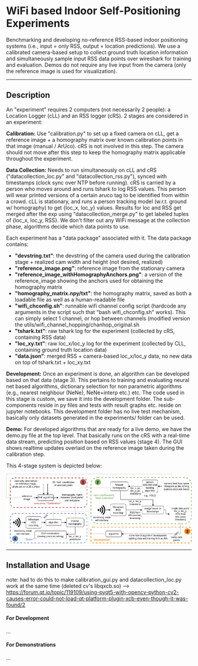 # WiFi based Indoor Self-Positioning Experiments

Benchmarking and developing no-reference RSS-based indoor positioning systems (i.e., input = only RSS, output = location predictions). We use a calibrated camera-based setup to collect ground truth location information and simultaneously sample input RSS data points over wireshark for training and evaluation. Demos do not require any live input from the camera (only the reference image is used for visualization). 

--- 
## Description

An "experiment" requires 2 computers (not necessarily 2 people): a Location Logger (cLL) and an RSS logger (cRS). 2 stages are considered in an experiment:

**Calibration:** Use "calibration.py" to set up a fixed camera on cLL, get a reference image + a homography matrix over known calibration points in that image (manual / ArUco). cRS is not involved in this step. The camera should not move after this step to keep the homography matrix applicable throughout the experiment.

**Data Collection:** Needs to run simultaneously on cLL and cRS ("datacollection_loc.py" and "datacollection_rss.py"), synced with timestamps (clock sync over NTP before running). cRS is carried by a person who moves around and runs tshark to log RSS values. This person will wear printed versions of a certain aruco tag to be identified from within a crowd. cLL is stationary, and runs a person tracking model (w.r.t. ground w/ homography) to get {loc_x, loc_y} values. Results for loc and RSS get merged after the exp using "datacollection_merge.py" to get labeled tuples of {loc_x, loc_y, RSS}. We don't filter out any WiFi message at the collection phase, algorithms decide which data points to use.

Each experiment has a "data package" associated with it. The data package contains:

- **"devstring.txt"**: the devstring of the camera used during the calibration stage + realized cam width and height (not desired, realized) 
- **"reference_image.png"**: reference image from the stationary camera
- **"reference_image_withHomographyAnchors.png"**: a version of the reference_image showing the anchors used for obtaining the homography matrix
- **"homography_matrix.npy/txt"**: the homography matrix, saved as both a loadable file as well as a human-readable file
- **"wifi_chconfig.sh"**: runnable wifi channel config script (hardcode any arguments in the script such that "bash wifi_chconfig.sh" works). This can simply select 1 channel, or hop between channels (modified version the utils/wifi_channel_hopping/chanhop_original.sh  
- **"tshark.txt"**: raw tshark log for the experiment (collected by cRS, containing RSS data)
- **"loc_xy.txt"**: raw loc_x/loc_y log for the experiment (collected by CLL, containing ground truth location data)
- **"data.json"**: merged RSS + camera-based loc_x/loc_y data, no new data on top of tshark.txt + loc_xy.txt

**Development:** Once an experiment is done, an algorithm can be developed based on that data (stage 3). This pertains to training and evaluating neural net based algorithms, dictionary selection for non parametric algorithms (e.g., nearest neighbour (NeNe), NeNe+interp etc.) etc. The code used in this stage is custom, we save it into the development folder. The sub-components reside in py files and tests with result graphs etc. reside on jupyter notebooks. This development folder has no live test mechanism, basically only datasets generated in the experiments/ folder can be used.

**Demo:** For developed algorithms that are ready for a live demo, we have the demo.py file at the top level. That basically runs on the cRS with a real-time data stream, predicting position based on RSS values (stage 4). The GUI shows realtime updates overlaid on the reference image taken during the calibration step.

This 4-stage system is depicted below:

![System Diagram](documentation/drawings/system.png)

---

## Installation and Usage

note: had to do this to make calibration_gui.py and datacollection_loc.py work at the same time (deleted cv's libqxcb.so) --> https://forum.qt.io/topic/119109/using-pyqt5-with-opencv-python-cv2-causes-error-could-not-load-qt-platform-plugin-xcb-even-though-it-was-found/2

#### For Development
...

#### For Demonstrations
...


